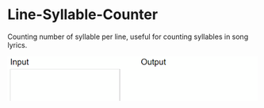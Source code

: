 # Line-Syllable-Counter
Counting number of syllable per line, useful for counting syllables in song lyrics.

![Syllable Counter](preview.gif)
